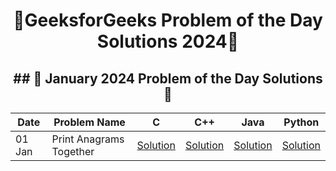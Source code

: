<h1 align = 'center'>🚀GeeksforGeeks Problem of the Day Solutions 2024🧠</h1>


<h2 align = 'center'> ## 📅 January 2024 Problem of the Day Solutions 📅</h2>

<div align = 'center'>

| Date    | Problem Name              | C        | C++      | Java     | Python   |
|---------|---------------------------|----------|----------|----------|----------|
| 01 Jan  | Print Anagrams Together  | [Solution](#) | [Solution](#) | [Solution](#) | [Solution](#) |

</div>